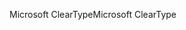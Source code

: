 <span data-ttu-id="7680e-101">Microsoft ClearType</span><span class="sxs-lookup"><span data-stu-id="7680e-101">Microsoft ClearType</span></span>